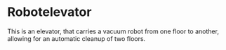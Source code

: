 # Robotelevator

This is an elevator, that carries a vacuum robot from one floor to another, allowing for an automatic cleanup of two floors.
